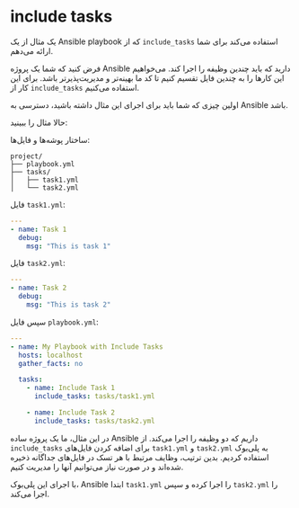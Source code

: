 # include tasks

یک مثال از یک Ansible playbook که از `include_tasks` استفاده می‌کند برای شما ارائه می‌دهم.

فرض کنید که شما یک پروژه Ansible دارید که باید چندین وظیفه را اجرا کند. می‌خواهیم این کارها را به چندین فایل تقسیم کنیم تا کد ما بهینه‌تر و مدیریت‌پذیرتر باشد. برای این کار از `include_tasks` استفاده می‌کنیم.

اولین چیزی که شما باید برای اجرای این مثال داشته باشید، دسترسی به Ansible باشد.

حالا مثال را ببینید:

ساختار پوشه‌ها و فایل‌ها:

```
project/
├── playbook.yml
├── tasks/
│   ├── task1.yml
│   └── task2.yml
```

فایل `task1.yml`:

```yaml
---
- name: Task 1
  debug:
    msg: "This is task 1"
```

فایل `task2.yml`:

```yaml
---
- name: Task 2
  debug:
    msg: "This is task 2"
```

سپس فایل `playbook.yml`:

```yaml
---
- name: My Playbook with Include Tasks
  hosts: localhost
  gather_facts: no

  tasks:
    - name: Include Task 1
      include_tasks: tasks/task1.yml

    - name: Include Task 2
      include_tasks: tasks/task2.yml
```

در این مثال، ما یک پروژه ساده Ansible داریم که دو وظیفه را اجرا می‌کند. از `include_tasks` برای اضافه کردن فایل‌های `task1.yml` و `task2.yml` به پلی‌بوک استفاده کردیم. بدین ترتیب، وظایف مرتبط با هر تسک در فایل‌های جداگانه ذخیره شده‌اند و در صورت نیاز می‌توانیم آنها را مدیریت کنیم.

با اجرای این پلی‌بوک، Ansible ابتدا `task1.yml` را اجرا کرده و سپس `task2.yml` را اجرا می‌کند.
